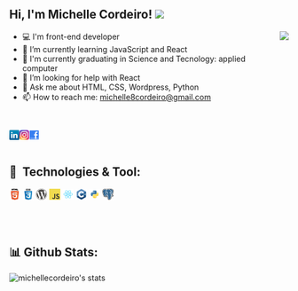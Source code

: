 <!-- 
### Hi, I'm Michelle Cordeiro! <img src="https://media.giphy.com/media/mGcNjsfWAjY5AEZNw6/giphy.gif" width="50">
![](https://visitor-badge.glitch.me/badge?page_id=MichelleCordeiro.MichelleCordeiro) 
-->

<h2 align="left"> Hi, I'm Michelle Cordeiro! <img src="https://media.giphy.com/media/mGcNjsfWAjY5AEZNw6/giphy.gif" width="50"></h2>
<img align="right" height="590em" src="https://i.postimg.cc/Kc0MFZbj/Github-card.png">

- 💻 I'm front-end developer
- 🌱 I’m currently learning JavaScript and React
- 📝 I'm currently graduating in Science and Tecnology: applied computer
- 🤔 I’m looking for help with React
- 💬 Ask me about HTML, CSS, Wordpress, Python
- 📫 How to reach me: michelle8cordeiro@gmail.com

<br>
<!-- Social icons section -->
<p align="center">
<a href="https://www.linkedin.com/in/michelle-cordeiro/">
  <img align="left" alt="Michelle's LinkediN" width="18px" src="logos/linkedin.png" />
</a>
<a href="https://www.instagram.com/_michellecordeiro_/">
  <img align="left" alt="Michelle's Instagram" width="18px" src="logos/instagram.png" />
</a>
<a href="https://www.facebook.com/michellecordeir0/">
  <img align="left" alt="Michelle's Facebook" width="18px" src="logos/facebook.png" />
</a>
</p>
  
<br><br>
## 🚀 &nbsp;Technologies & Tool:

<code><img height="20" src="https://raw.githubusercontent.com/github/explore/80688e429a7d4ef2fca1e82350fe8e3517d3494d/topics/html/html.png"></code>
<code><img height="20" src="https://raw.githubusercontent.com/github/explore/80688e429a7d4ef2fca1e82350fe8e3517d3494d/topics/css/css.png"></code>
<code><img height="20" src="https://raw.githubusercontent.com/github/explore/80688e429a7d4ef2fca1e82350fe8e3517d3494d/topics/wordpress/wordpress.png"></code>
<code><img height="20" src="https://raw.githubusercontent.com/github/explore/80688e429a7d4ef2fca1e82350fe8e3517d3494d/topics/javascript/javascript.png"></code>
<code><img height="20" src="https://raw.githubusercontent.com/github/explore/80688e429a7d4ef2fca1e82350fe8e3517d3494d/topics/react/react.png"></code>
<code><img height="20" src="https://raw.githubusercontent.com/github/explore/80688e429a7d4ef2fca1e82350fe8e3517d3494d/topics/cpp/cpp.png"></code>
<code><img height="20" src="https://raw.githubusercontent.com/github/explore/80688e429a7d4ef2fca1e82350fe8e3517d3494d/topics/python/python.png"></code>
<code><img height="20" src="https://raw.githubusercontent.com/github/explore/80688e429a7d4ef2fca1e82350fe8e3517d3494d/topics/postgresql/postgresql.png"></code>

<br><br>
## 📊 Github Stats:

<img src="https://github-readme-stats.vercel.app/api/top-langs/?username=MichelleCordeiro&layout=compact&langs_count=8" alt="michellecordeiro's stats"/>
